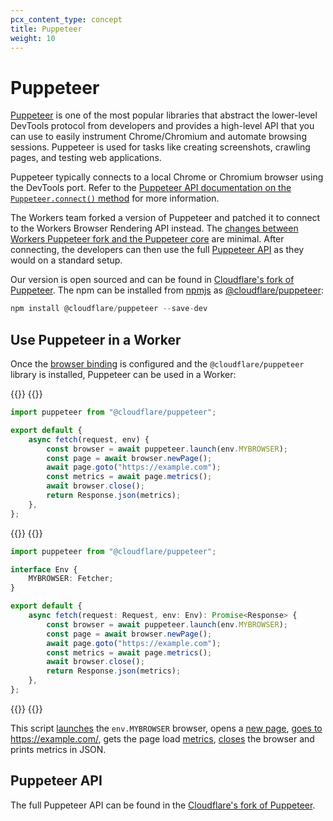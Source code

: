 ```yaml
---
pcx_content_type: concept
title: Puppeteer
weight: 10
---
```


# Puppeteer

[Puppeteer](https://pptr.dev/) is one of the most popular libraries that abstract the lower-level DevTools protocol from developers and provides a high-level API that you can use to easily instrument Chrome/Chromium and automate browsing sessions. Puppeteer is used for tasks like creating screenshots, crawling pages, and testing web applications.

Puppeteer typically connects to a local Chrome or Chromium browser using the DevTools port. Refer to the [Puppeteer API documentation on the `Puppeteer.connect()` method](https://pptr.dev/api/puppeteer.puppeteer.connect) for more information.

The Workers team forked a version of Puppeteer and patched it to connect to the Workers Browser Rendering API instead. The [changes between Workers Puppeteer fork and the Puppeteer core](https://github.com/cloudflare/puppeteer/blob/main/src/puppeteer-core.ts) are minimal. After connecting, the developers can then use the full [Puppeteer API](https://github.com/cloudflare/puppeteer/blob/main/docs/api/index.md) as they would on a standard setup.

Our version is open sourced and can be found in [Cloudflare's fork of Puppeteer](https://github.com/cloudflare/puppeteer). The npm can be installed from [npmjs](https://www.npmjs.com/) as [@cloudflare/puppeteer](https://www.npmjs.com/package/@cloudflare/puppeteer):

```javascript
npm install @cloudflare/puppeteer --save-dev
```

## Use Puppeteer in a Worker

Once the [browser binding](/browser-rendering/platform/wrangler/#bindings) is configured and the `@cloudflare/puppeteer` library is installed, Puppeteer can be used in a Worker:

{{<tabs labels="js | ts">}}
{{<tab label="js" default="true">}}
```js
import puppeteer from "@cloudflare/puppeteer";

export default {
	async fetch(request, env) {
		const browser = await puppeteer.launch(env.MYBROWSER);
		const page = await browser.newPage();
		await page.goto("https://example.com");
		const metrics = await page.metrics();
		await browser.close();
		return Response.json(metrics);
	},
};
```
{{</tab>}}
{{<tab label="ts">}}
```ts
import puppeteer from "@cloudflare/puppeteer";

interface Env {
	MYBROWSER: Fetcher;
}

export default {
	async fetch(request: Request, env: Env): Promise<Response> {
		const browser = await puppeteer.launch(env.MYBROWSER);
		const page = await browser.newPage();
		await page.goto("https://example.com");
		const metrics = await page.metrics();
		await browser.close();
		return Response.json(metrics);
	},
};
```
{{</tab>}}
{{</tabs>}}

This script [launches](https://pptr.dev/api/puppeteer.puppeteernode.launch) the `env.MYBROWSER` browser, opens a [new page](https://pptr.dev/api/puppeteer.browser.newpage), [goes to](https://pptr.dev/api/puppeteer.page.goto) https://example.com/, gets the page load [metrics](https://pptr.dev/api/puppeteer.page.metrics), [closes](https://pptr.dev/api/puppeteer.browser.close) the browser and prints metrics in JSON.

## Puppeteer API

The full Puppeteer API can be found in the [Cloudflare's fork of Puppeteer](https://github.com/cloudflare/puppeteer/blob/main/docs/api/index.md).


